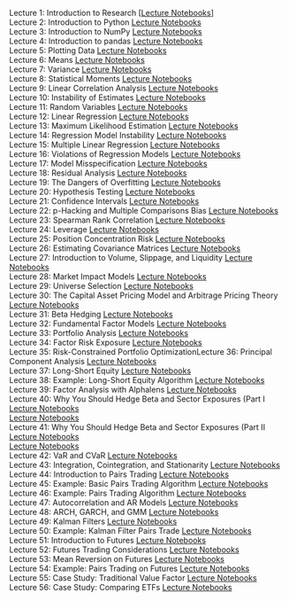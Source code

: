 Lecture 1: Introduction to Research [[Lecture Notebooks](https://github.com/quantopian/research_public/tree/master/notebooks/lectures/Introduction_to_Research)]\
Lecture 2: Introduction to Python [Lecture Notebooks](https://github.com/quantopian/research_public/tree/master/notebooks/lectures/Introduction_to_Python)\
Lecture 3: Introduction to NumPy [Lecture Notebooks](https://github.com/quantopian/research_public/tree/master/notebooks/lectures/Introduction_to_NumPy)\
Lecture 4: Introduction to pandas [Lecture Notebooks](https://github.com/quantopian/research_public/tree/master/notebooks/lectures/Introduction_to_Pandas)\
Lecture 5: Plotting Data [Lecture Notebooks](https://github.com/quantopian/research_public/tree/master/notebooks/lectures/Plotting_Data)\
Lecture 6: Means [Lecture Notebooks](https://github.com/quantopian/research_public/tree/master/notebooks/lectures/Means)\
Lecture 7: Variance [Lecture Notebooks](https://github.com/quantopian/research_public/tree/master/notebooks/lectures/Variance)\
Lecture 8: Statistical Moments [Lecture Notebooks](https://github.com/quantopian/research_public/tree/master/notebooks/lectures/Statistical_Moments)\
Lecture 9: Linear Correlation Analysis [Lecture Notebooks](https://github.com/quantopian/research_public/tree/master/notebooks/lectures/Linear_Correlation_Analysis)\
Lecture 10: Instability of Estimates [Lecture Notebooks](https://github.com/quantopian/research_public/tree/master/notebooks/lectures/Instability_of_Estimates)\
Lecture 11: Random Variables [Lecture Notebooks](https://github.com/quantopian/research_public/tree/master/notebooks/lectures/Random_Variables)\
Lecture 12: Linear Regression [Lecture Notebooks](https://github.com/quantopian/research_public/tree/master/notebooks/lectures/Linear_Regression)\
Lecture 13: Maximum Likelihood Estimation [Lecture Notebooks](https://github.com/quantopian/research_public/tree/master/notebooks/lectures/Maximum_Likelihood_Estimation)\
Lecture 14: Regression Model Instability [Lecture Notebooks](https://github.com/quantopian/research_public/tree/master/notebooks/lectures/Regression_Model_Instability)\
Lecture 15: Multiple Linear Regression [Lecture Notebooks](https://github.com/quantopian/research_public/tree/master/notebooks/lectures/Multiple_Linear_Regression)\
Lecture 16: Violations of Regression Models [Lecture Notebooks](https://github.com/quantopian/research_public/tree/master/notebooks/lectures/Violations_of_Regression_Models)\
Lecture 17: Model Misspecification [Lecture Notebooks](https://github.com/quantopian/research_public/tree/master/notebooks/lectures/Model_Misspecification)\
Lecture 18: Residual Analysis [Lecture Notebooks](https://github.com/quantopian/research_public/tree/master/notebooks/lectures/Residuals_Analysis)\
Lecture 19: The Dangers of Overfitting [Lecture Notebooks](https://github.com/quantopian/research_public/tree/master/notebooks/lectures/The_Dangers_of_Overfitting)\
Lecture 20: Hypothesis Testing [Lecture Notebooks](https://github.com/quantopian/research_public/tree/master/notebooks/lectures/Hypothesis_Testing)\
Lecture 21: Confidence Intervals [Lecture Notebooks](https://github.com/quantopian/research_public/tree/master/notebooks/lectures/Confidence_Intervals)\
Lecture 22: p-Hacking and Multiple Comparisons Bias [Lecture Notebooks](https://github.com/quantopian/research_public/tree/master/notebooks/lectures/p-Hacking_and_Multiple_Comparisons_Bias)\
Lecture 23: Spearman Rank Correlation [Lecture Notebooks](https://github.com/quantopian/research_public/tree/master/notebooks/lectures/Spearman_Rank_Correlation)\
Lecture 24: Leverage [Lecture Notebooks](https://github.com/quantopian/research_public/tree/master/notebooks/lectures/Leverage)\
Lecture 25: Position Concentration Risk [Lecture Notebooks](https://github.com/quantopian/research_public/tree/master/notebooks/lectures/Position_Concentration_Risk)\
Lecture 26: Estimating Covariance Matrices [Lecture Notebooks](https://github.com/quantopian/research_public/tree/master/notebooks/lectures/Estimating_Covariance_Matrices)\
Lecture 27: Introduction to Volume, Slippage, and Liquidity [Lecture Notebooks](https://github.com/quantopian/research_public/tree/master/notebooks/lectures/Introduction_to_Volume_Slippage_and_Liquidity)\
Lecture 28: Market Impact Models [Lecture Notebooks](https://github.com/quantopian/research_public/tree/master/notebooks/lectures/Market_Impact_Model)\
Lecture 29: Universe Selection [Lecture Notebooks](https://github.com/quantopian/research_public/tree/master/notebooks/lectures/Universe_Selection)\
Lecture 30: The Capital Asset Pricing Model and Arbitrage Pricing Theory [Lecture Notebooks](https://github.com/quantopian/research_public/tree/master/notebooks/lectures/CAPM_and_Arbitrage_Pricing_Theory)\
Lecture 31: Beta Hedging [Lecture Notebooks](https://github.com/quantopian/research_public/tree/master/notebooks/lectures/Beta_Hedging)\
Lecture 32: Fundamental Factor Models [Lecture Notebooks](https://github.com/quantopian/research_public/tree/master/notebooks/lectures/Fundamental_Factor_Models)\
Lecture 33: Portfolio Analysis [Lecture Notebooks](https://github.com/quantopian/research_public/tree/master/notebooks/lectures/Portfolio_Analysis)\
Lecture 34: Factor Risk Exposure [Lecture Notebooks](https://github.com/quantopian/research_public/tree/master/notebooks/lectures/Factor_Risk_Exposure)\
Lecture 35: Risk-Constrained Portfolio OptimizationLecture 36: Principal Component Analysis [Lecture Notebooks](https://github.com/quantopian/research_public/tree/master/notebooks/lectures/PCA)\
Lecture 37: Long-Short Equity [Lecture Notebooks](https://github.com/quantopian/research_public/tree/master/notebooks/lectures/Long-Short_Equity)\
Lecture 38: Example: Long-Short Equity Algorithm [Lecture Notebooks](https://github.com/quantopian/research_public/tree/master/notebooks/lectures/Long-Short_Equity)\
Lecture 39: Factor Analysis with Alphalens [Lecture Notebooks](https://github.com/quantopian/research_public/tree/master/notebooks/lectures/Factor_Analysis)\
Lecture 40: Why You Should Hedge Beta and Sector Exposures (Part I [Lecture Notebooks](undefined)\
 [Lecture Notebooks](https://github.com/quantopian/research_public/tree/master/notebooks/lectures/Why_Hedge_I)\
Lecture 41: Why You Should Hedge Beta and Sector Exposures (Part II [Lecture Notebooks](undefined)\
 [Lecture Notebooks](https://github.com/quantopian/research_public/tree/master/notebooks/lectures/Why_Hedge_II)\
Lecture 42: VaR and CVaR [Lecture Notebooks](https://github.com/quantopian/research_public/tree/master/notebooks/lectures/VaR_and_CVaR)\
Lecture 43: Integration, Cointegration, and Stationarity [Lecture Notebooks](https://github.com/quantopian/research_public/tree/master/notebooks/lectures/Integration_Cointegration_and_Stationarity)\
Lecture 44: Introduction to Pairs Trading [Lecture Notebooks](https://github.com/quantopian/research_public/tree/master/notebooks/lectures/Introduction_to_Pairs_Trading)\
Lecture 45: Example: Basic Pairs Trading Algorithm [Lecture Notebooks](https://github.com/quantopian/research_public/tree/master/notebooks/lectures/Introduction_to_Pairs_Trading)\
Lecture 46: Example: Pairs Trading Algorithm [Lecture Notebooks](https://github.com/quantopian/research_public/tree/master/notebooks/lectures/Introduction_to_Pairs_Trading)\
Lecture 47: Autocorrelation and AR Models [Lecture Notebooks](https://github.com/quantopian/research_public/tree/master/notebooks/lectures/Autocorrelation_and_AR_Models)\
Lecture 48: ARCH, GARCH, and GMM [Lecture Notebooks](https://github.com/quantopian/research_public/tree/master/notebooks/lectures/ARCH_GARCH_and_GMM)\
Lecture 49: Kalman Filters [Lecture Notebooks](https://github.com/quantopian/research_public/tree/master/notebooks/lectures/Kalman_Filters)\
Lecture 50: Example: Kalman Filter Pairs Trade [Lecture Notebooks](https://github.com/quantopian/research_public/tree/master/notebooks/lectures/Kalman_Filters)\
Lecture 51: Introduction to Futures [Lecture Notebooks](https://github.com/quantopian/research_public/tree/master/notebooks/lectures/Introduction_to_Futures)\
Lecture 52: Futures Trading Considerations [Lecture Notebooks](https://github.com/quantopian/research_public/tree/master/notebooks/lectures/Futures_Trading_Considerations)\
Lecture 53: Mean Reversion on Futures [Lecture Notebooks](https://github.com/quantopian/research_public/tree/master/notebooks/lectures/Mean_Reversion_on_Futures)\
Lecture 54: Example: Pairs Trading on Futures [Lecture Notebooks](https://github.com/quantopian/research_public/tree/master/notebooks/lectures/Introduction_to_Pairs_Trading)\
Lecture 55: Case Study: Traditional Value Factor [Lecture Notebooks](https://github.com/quantopian/research_public/tree/master/notebooks/lectures/Case_Study_Traditional_Value_Factor)\
Lecture 56: Case Study: Comparing ETFs [Lecture Notebooks](https://github.com/quantopian/research_public/tree/master/notebooks/lectures/Case_Study_Comparing_ETFs)